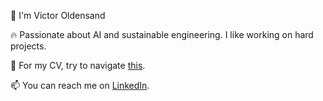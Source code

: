 👋 I'm Victor Oldensand

🔥 Passionate about AI and sustainable engineering. I like working on hard projects.

💼 For my CV, try to navigate [this](https://www.victoro.me/).

📫 You can reach me on [LinkedIn](https://www.linkedin.com/in/victor-oldensand/).
